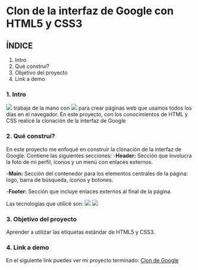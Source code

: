 # Clon de la interfaz de Google con HTML5 y CSS3

## ÍNDICE
1. Intro
2. Qué construí?
3. Objetivo del proyecto
4. Link a demo

### 1. Intro
<img src="https://img.shields.io/badge/HTML5-E34F26?style=for-the-badge&logo=html5&logoColor=white"/> trabaja de la mano con <img src="https://img.shields.io/badge/CSS3-1572B6?style=for-the-badge&logo=css3&logoColor=white"/> para crear páginas web que usamos todos los días en el navegador. En este proyecto, con los conocimientos de HTML y CSS realicé la clonación de la interfaz de Google

### 2. Qué construí?
En este proyecto me enfoqué en construir la clonación de la interfaz de Google.
Contiene las siguientes secciones:
-**Header:** Sección que involucra la foto de mi perfil, íconos y un menú con enlaces externos.

-**Main:** Sección del contenedor para los elementos centrales de la página: logo, barra de búsqueda, íconos y botones.

-**Footer:** Sección que incluye enlaces externos al final de la página.


Las tecnologías que utilicé son:
<img src="https://img.shields.io/badge/HTML5-E34F26?style=for-the-badge&logo=html5&logoColor=white"/>
<img src="https://img.shields.io/badge/CSS3-1572B6?style=for-the-badge&logo=css3&logoColor=white"/>

### 3. Objetivo del proyecto
Aprender a utilizar las etiquetas estándar de HTML5 y CSS3.

### 4. Link a demo
En el siguiente link puedes ver mi proyecto terminado: [Clon de Google](https://clon-de-google-rouge.vercel.app/)
